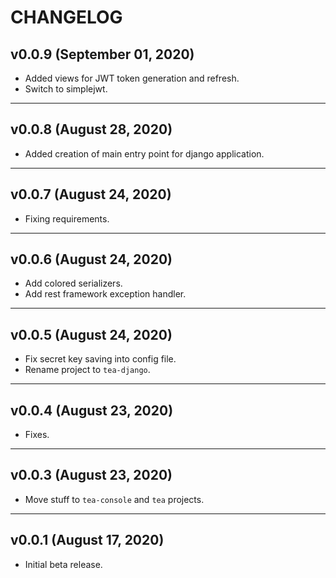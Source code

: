# CHANGELOG

## v0.0.9 (September 01, 2020)

- Added views for JWT token generation and refresh.
- Switch to simplejwt.


---


## v0.0.8 (August 28, 2020)

- Added creation of main entry point for django application.


---


## v0.0.7 (August 24, 2020)

- Fixing requirements.


---


## v0.0.6 (August 24, 2020)

- Add colored serializers.
- Add rest framework exception handler.


---


## v0.0.5 (August 24, 2020)

- Fix secret key saving into config file.
- Rename project to `tea-django`.


---


## v0.0.4 (August 23, 2020)

- Fixes.


---


## v0.0.3 (August 23, 2020)
- Move stuff to `tea-console` and `tea` projects. 


---


## v0.0.1 (August 17, 2020)

- Initial beta release. 
